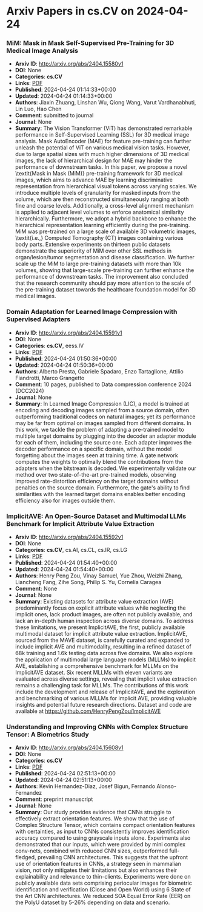 # Arxiv Papers in cs.CV on 2024-04-24
### MiM: Mask in Mask Self-Supervised Pre-Training for 3D Medical Image Analysis
- **Arxiv ID**: http://arxiv.org/abs/2404.15580v1
- **DOI**: None
- **Categories**: **cs.CV**
- **Links**: [PDF](http://arxiv.org/pdf/2404.15580v1)
- **Published**: 2024-04-24 01:14:33+00:00
- **Updated**: 2024-04-24 01:14:33+00:00
- **Authors**: Jiaxin Zhuang, Linshan Wu, Qiong Wang, Varut Vardhanabhuti, Lin Luo, Hao Chen
- **Comment**: submitted to journal
- **Journal**: None
- **Summary**: The Vision Transformer (ViT) has demonstrated remarkable performance in Self-Supervised Learning (SSL) for 3D medical image analysis. Mask AutoEncoder (MAE) for feature pre-training can further unleash the potential of ViT on various medical vision tasks. However, due to large spatial sizes with much higher dimensions of 3D medical images, the lack of hierarchical design for MAE may hinder the performance of downstream tasks. In this paper, we propose a novel \textit{Mask in Mask (MiM)} pre-training framework for 3D medical images, which aims to advance MAE by learning discriminative representation from hierarchical visual tokens across varying scales. We introduce multiple levels of granularity for masked inputs from the volume, which are then reconstructed simultaneously ranging at both fine and coarse levels. Additionally, a cross-level alignment mechanism is applied to adjacent level volumes to enforce anatomical similarity hierarchically. Furthermore, we adopt a hybrid backbone to enhance the hierarchical representation learning efficiently during the pre-training. MiM was pre-trained on a large scale of available 3D volumetric images, \textit{i.e.,} Computed Tomography (CT) images containing various body parts. Extensive experiments on thirteen public datasets demonstrate the superiority of MiM over other SSL methods in organ/lesion/tumor segmentation and disease classification. We further scale up the MiM to large pre-training datasets with more than 10k volumes, showing that large-scale pre-training can further enhance the performance of downstream tasks. The improvement also concluded that the research community should pay more attention to the scale of the pre-training dataset towards the healthcare foundation model for 3D medical images.



### Domain Adaptation for Learned Image Compression with Supervised Adapters
- **Arxiv ID**: http://arxiv.org/abs/2404.15591v1
- **DOI**: None
- **Categories**: **cs.CV**, eess.IV
- **Links**: [PDF](http://arxiv.org/pdf/2404.15591v1)
- **Published**: 2024-04-24 01:50:36+00:00
- **Updated**: 2024-04-24 01:50:36+00:00
- **Authors**: Alberto Presta, Gabriele Spadaro, Enzo Tartaglione, Attilio Fiandrotti, Marco Grangetto
- **Comment**: 10 pages, published to Data compression conference 2024 (DCC2024)
- **Journal**: None
- **Summary**: In Learned Image Compression (LIC), a model is trained at encoding and decoding images sampled from a source domain, often outperforming traditional codecs on natural images; yet its performance may be far from optimal on images sampled from different domains. In this work, we tackle the problem of adapting a pre-trained model to multiple target domains by plugging into the decoder an adapter module for each of them, including the source one. Each adapter improves the decoder performance on a specific domain, without the model forgetting about the images seen at training time. A gate network computes the weights to optimally blend the contributions from the adapters when the bitstream is decoded. We experimentally validate our method over two state-of-the-art pre-trained models, observing improved rate-distortion efficiency on the target domains without penalties on the source domain. Furthermore, the gate's ability to find similarities with the learned target domains enables better encoding efficiency also for images outside them.



### ImplicitAVE: An Open-Source Dataset and Multimodal LLMs Benchmark for Implicit Attribute Value Extraction
- **Arxiv ID**: http://arxiv.org/abs/2404.15592v1
- **DOI**: None
- **Categories**: **cs.CV**, cs.AI, cs.CL, cs.IR, cs.LG
- **Links**: [PDF](http://arxiv.org/pdf/2404.15592v1)
- **Published**: 2024-04-24 01:54:40+00:00
- **Updated**: 2024-04-24 01:54:40+00:00
- **Authors**: Henry Peng Zou, Vinay Samuel, Yue Zhou, Weizhi Zhang, Liancheng Fang, Zihe Song, Philip S. Yu, Cornelia Caragea
- **Comment**: None
- **Journal**: None
- **Summary**: Existing datasets for attribute value extraction (AVE) predominantly focus on explicit attribute values while neglecting the implicit ones, lack product images, are often not publicly available, and lack an in-depth human inspection across diverse domains. To address these limitations, we present ImplicitAVE, the first, publicly available multimodal dataset for implicit attribute value extraction. ImplicitAVE, sourced from the MAVE dataset, is carefully curated and expanded to include implicit AVE and multimodality, resulting in a refined dataset of 68k training and 1.6k testing data across five domains. We also explore the application of multimodal large language models (MLLMs) to implicit AVE, establishing a comprehensive benchmark for MLLMs on the ImplicitAVE dataset. Six recent MLLMs with eleven variants are evaluated across diverse settings, revealing that implicit value extraction remains a challenging task for MLLMs. The contributions of this work include the development and release of ImplicitAVE, and the exploration and benchmarking of various MLLMs for implicit AVE, providing valuable insights and potential future research directions. Dataset and code are available at https://github.com/HenryPengZou/ImplicitAVE



### Understanding and Improving CNNs with Complex Structure Tensor: A Biometrics Study
- **Arxiv ID**: http://arxiv.org/abs/2404.15608v1
- **DOI**: None
- **Categories**: **cs.CV**
- **Links**: [PDF](http://arxiv.org/pdf/2404.15608v1)
- **Published**: 2024-04-24 02:51:13+00:00
- **Updated**: 2024-04-24 02:51:13+00:00
- **Authors**: Kevin Hernandez-Diaz, Josef Bigun, Fernando Alonso-Fernandez
- **Comment**: preprint manuscript
- **Journal**: None
- **Summary**: Our study provides evidence that CNNs struggle to effectively extract orientation features. We show that the use of Complex Structure Tensor, which contains compact orientation features with certainties, as input to CNNs consistently improves identification accuracy compared to using grayscale inputs alone. Experiments also demonstrated that our inputs, which were provided by mini complex conv-nets, combined with reduced CNN sizes, outperformed full-fledged, prevailing CNN architectures. This suggests that the upfront use of orientation features in CNNs, a strategy seen in mammalian vision, not only mitigates their limitations but also enhances their explainability and relevance to thin-clients. Experiments were done on publicly available data sets comprising periocular images for biometric identification and verification (Close and Open World) using 6 State of the Art CNN architectures. We reduced SOA Equal Error Rate (EER) on the PolyU dataset by 5-26% depending on data and scenario.



